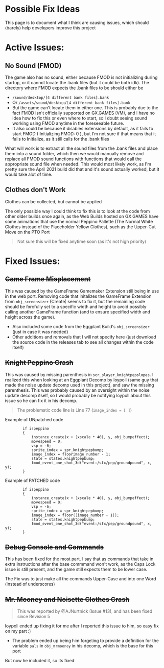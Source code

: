 # Possible Fix Ideas
This page is to document what I think are causing issues, which should (barely) help developers improve this project

# Active Issues:

## No Sound (FMOD)
The game also has no sound, either because FMOD is not initializing during startup, or it cannot locate the .bank files (but it could be both idk). The directory where FMOD expects the .bank files to be should either be 
- ```/sound/desktop/[4 different bank files].bank```
- Or ```/assets/sound/desktop/[4 different bank files].bank```
- But the game can't locate them in either one.
This is probably due to the fact FMOD isn't officially supported on GX.GAMES (VM), and I have no idea how to fix this or even where to start, so I doubt seeing sound working using FMOD anytime in the foreseeable future.
- It also could be because it disables extensions by default, as it fails to start FMOD ( Initializing FMOD: 0 ), but I'm not sure if that means that it fails to Initialize, as it still calls for the .bank files

What will work is to extract all the sound files from the .bank files and place them into a sound folder, which then we would manually remove and replace all FMOD sound functions with functions that would call the appropriate sound file when needed. This would most likely work, as I'm pretty sure the April 2021 build did that and it's sound actually worked, but it would take alot of time.

## Clothes don't Work
Clothes can be collected, but cannot be applied

The only possible way I could think to fix this is to look at the code from other older builds once again, as the Web Builds hosted on
GX.GAMES have some animations that use the normal Peppino Pallette (The Normal White Clothes instead of the Placeholder Yellow Clothes), such as the Upper-Cut Move on the PTO Port

> Not sure this will be fixed anytime soon (as it's not high priority)

# Fixed Issues:

## ~~Game Frame Misplacement~~

This was caused by the GameFrame Gamemaker Extension still being in use in the web port. Removing code that initalizes the GameFrame Extension from ```obj_screensizer``` (Create) seems to fix it, but the remaining code should be forcfully set to a specific width and height to avoid possibly calling another GameFrame function (and to ensure specified width and height across the game). 
- Also included some code from the Eggplant Build's ```obj_screensizer``` (just in case it was needed)
- Other additions and removals that I will not specify here (just download the source code in the releases tab to see all changes within the code itself)

## ~~Knight Peppino Crash~~

This was caused by missing parenthesis in ```scr_player_knightpepslopes```. I realized this when looking at an Eggplant Decomp by loypoll (same guy that made the noise update decomp used in this project), and saw the missing parenthesis. This was probably caused by an oversight within the noise update decomp itself, so I would probably be notifying loypoll about this issue so he can fix it in his decomp.
> The problematic code line is Line 77 (```image_index = [ ]```)

Example of UNpatched code
```
		if ispeppino
		{
			instance_create(x + (xscale * 40), y, obj_bumpeffect);
			movespeed = 0;
			vsp = -6;
			sprite_index = spr_knightpepbump;
			image_index = floorimage_number - 1;
			state = states.knightpepbump;
			fmod_event_one_shot_3d("event:/sfx/pep/groundpound", x, y);
		}
```
Example of PATCHED code
```
		if ispeppino
		{
			instance_create(x + (xscale * 40), y, obj_bumpeffect);
			movespeed = 0;
			vsp = -6;
			sprite_index = spr_knightpepbump;
			image_index = floor((image_number - 1));
			state = states.knightpepbump;
			fmod_event_one_shot_3d("event:/sfx/pep/groundpound", x, y);
		}
```

## ~~Debug Console and Commands~~
This has been fixed for the most part. I say that as commands that take in extra instructions after the base commmand won't work, as the Caps Lock issue is still present, and the game still expects them to be lower case.

The Fix was to just make all the commands Upper-Case and into one Word (instead of underscores)

## ~~Mr. Mooney and Noisette Clothes Crash~~
> This was reported by @AJNurtnick (Issue #13), and has been fixed since Revision 5

loypoll ended up fixing it for me after I reported this issue to him, so easy fix on my part :)
- The problem ended up being him forgeting to provide a definition for the variable ```pals``` in ```obj_mrmooney``` in his decomp, which is the base for this port

But now he included it, so its fixed

